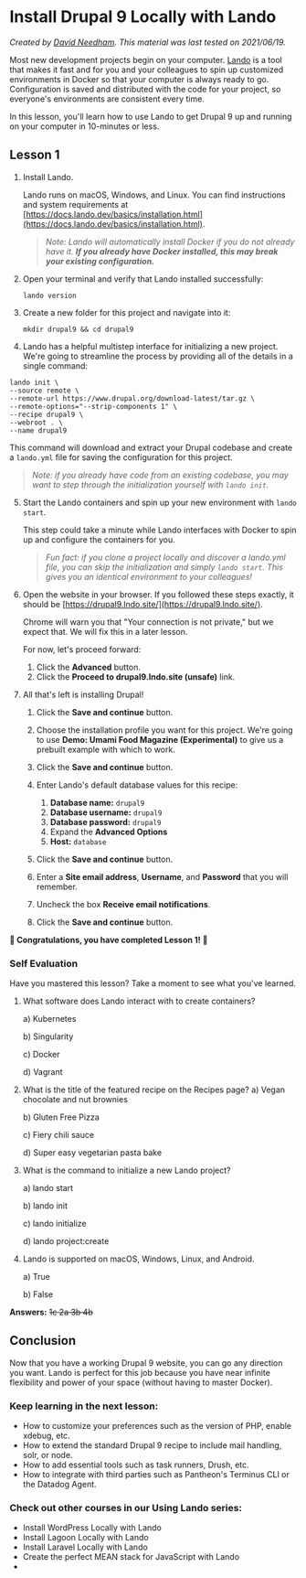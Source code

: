 # Install Drupal 9 Locally with Lando

_Created by [David Needham](https://www.davidneedham.me/). This material was last tested on 2021/06/19._

Most new development projects begin on your computer. [Lando](https://lando.dev/) is a tool that makes it fast and for you and your colleagues to spin up customized environments in Docker so that your computer is always ready to go. Configuration is saved and distributed with the code for your project, so everyone's environments are consistent every time.

In this lesson, you'll learn how to use Lando to get Drupal 9 up and running on your computer in 10-minutes or less.

## Lesson 1

1. Install Lando.
    
    Lando runs on macOS, Windows, and Linux. You can find instructions and system requirements at [https://docs.lando.dev/basics/installation.html](https://docs.lando.dev/basics/installation.html). 
    
    > _Note: Lando will automatically install Docker if you do not already have it. **If you already have Docker installed, this may break your existing configuration.**_
 
 2. Open your terminal and verify that Lando installed successfully: 
    
    `lando version`

 3. Create a new folder for this project and navigate into it:

    `mkdir drupal9 && cd drupal9`

4. Lando has a helpful multistep interface for initializing a new project. We're going to streamline the process by providing all of the details in a single command: 
    
```
lando init \
--source remote \
--remote-url https://www.drupal.org/download-latest/tar.gz \
--remote-options="--strip-components 1" \
--recipe drupal9 \
--webroot . \
--name drupal9
```

This command will download and extract your Drupal codebase and create a `lando.yml` file for saving the configuration for this project. 

> _Note: if you already have code from an existing codebase, you may want to step through the initialization yourself with `lando init`._

5. Start the Lando containers and spin up your new environment with `lando start`.

    This step could take a minute while Lando interfaces with Docker to spin up and configure the containers for you.

    > _Fun fact: if you clone a project locally and discover a lando.yml file, you can skip the initialization and simply `lando start`. This gives you an identical environment to your colleagues!_

6. Open the website in your browser. If you followed these steps exactly, it should be [https://drupal9.lndo.site/](https://drupal9.lndo.site/).

    Chrome will warn you that "Your connection is not private," but we expect that. We will fix this in a later lesson. 
    
    For now, let's proceed forward:

    1. Click the __Advanced__ button.
    2. Click the __Proceed to drupal9.lndo.site (unsafe)__ link.

7. All that's left is installing Drupal!
    1. Click the __Save and continue__ button.
    
    2. Choose the installation profile you want for this project. We're going to use __Demo: Umami Food Magazine (Experimental)__ to give us a prebuilt example with which to work.

    3. Click the __Save and continue__ button.
 
    4. Enter Lando's default database values for this recipe:
        1. __Database name:__ `drupal9`
        2. __Database username:__ `drupal9`
        3. __Database password:__ `drupal9`
        4. Expand the __Advanced Options__
        5. __Host:__ `database`
    
    5. Click the __Save and continue__ button.

    6. Enter a __Site email address__, __Username__, and __Password__ that you will remember.

    7. Uncheck the box __Receive email notifications__.

    8. Click the __Save and continue__ button.

__🎉 Congratulations, you have completed Lesson 1! 🎉__

### Self Evaluation

Have you mastered this lesson? Take a moment to see what you've learned.

1. What software does Lando interact with to create containers?

    a) Kubernetes

    b) Singularity

    c) Docker

    d) Vagrant

2. What is the title of the featured recipe on the Recipes page?
    a) Vegan chocolate and nut brownies
    
    b) Gluten Free Pizza

    c) Fiery chili sauce

    d) Super easy vegetarian pasta bake

3. What is the command to initialize a new Lando project?

    a) lando start

    b) lando init

    c) lando initialize

    d) lando project:create

4. Lando is supported on macOS, Windows, Linux, and Android.

    a) True

    b) False

__Answers:__ ~~1c 2a 3b 4b~~

## Conclusion

Now that you have a working Drupal 9 website, you can go any direction you want. Lando is perfect for this job because you have near infinite flexibility and power of your space (without having to master Docker).

### Keep learning in the next lesson:  
 - How to customize your preferences such as the version of PHP, enable xdebug, etc.
 - How to extend the standard Drupal 9 recipe to include mail handling, solr, or node.
 - How to add essential tools such as task runners, Drush, etc.
 - How to integrate with third parties such as Pantheon's Terminus CLI or the Datadog Agent.

### Check out other courses in our Using Lando series:
 - Install WordPress Locally with Lando
 - Install Lagoon Locally with Lando
 - Install Laravel Locally with Lando
 - Create the perfect MEAN stack for JavaScript with Lando
 - 